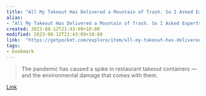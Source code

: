 ```yaml
---
title: "All My Takeout Has Delivered a Mountain of Trash. So I Asked Experts How to Minimize It."
alias:
- "All My Takeout Has Delivered a Mountain of Trash. So I Asked Experts How to Minimize It."
created: 2023-08-12T21:43:09+10:00
modified: 2023-08-12T21:43:09+10:00
link:  "https://getpocket.com/explore/item/all-my-takeout-has-delivered-a-mountain-of-trash-so-i-asked-experts-how-to-minimize-it"
tags:
- bookmark
---
```


> The pandemic has caused a spike in restaurant takeout containers — and the environmental damage that comes with them.

[Link](https://getpocket.com/explore/item/all-my-takeout-has-delivered-a-mountain-of-trash-so-i-asked-experts-how-to-minimize-it)